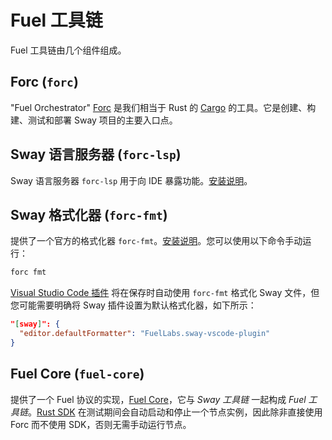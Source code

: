 
# Fuel 工具链

Fuel 工具链由几个组件组成。

## Forc (`forc`)

"Fuel Orchestrator" [Forc](https://github.com/FuelLabs/sway/tree/master/forc) 是我们相当于 Rust 的 [Cargo](https://doc.rust-lang.org/cargo/) 的工具。它是创建、构建、测试和部署 Sway 项目的主要入口点。

## Sway 语言服务器 (`forc-lsp`)

Sway 语言服务器 `forc-lsp` 用于向 IDE 暴露功能。[安装说明](../lsp/installation.md)。

## Sway 格式化器 (`forc-fmt`)

提供了一个官方的格式化器 `forc-fmt`。[安装说明](./getting_started.md)。您可以使用以下命令手动运行：

```sh
forc fmt
```

[Visual Studio Code 插件](https://marketplace.visualstudio.com/items?itemName=FuelLabs.sway-vscode-plugin) 将在保存时自动使用 `forc-fmt` 格式化 Sway 文件，但您可能需要明确将 Sway 插件设置为默认格式化器，如下所示：

```json
"[sway]": {
  "editor.defaultFormatter": "FuelLabs.sway-vscode-plugin"
}
```

## Fuel Core (`fuel-core`)

提供了一个 Fuel 协议的实现，[Fuel Core](https://github.com/FuelLabs/fuel-core)，它与 _Sway 工具链_ 一起构成 _Fuel 工具链_。[Rust SDK](https://github.com/FuelLabs/fuels-rs) 在测试期间会自动启动和停止一个节点实例，因此除非直接使用 Forc 而不使用 SDK，否则无需手动运行节点。
